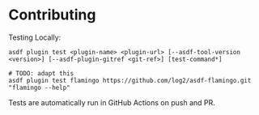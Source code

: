 # Contributing

Testing Locally:

```shell
asdf plugin test <plugin-name> <plugin-url> [--asdf-tool-version <version>] [--asdf-plugin-gitref <git-ref>] [test-command*]

# TODO: adapt this
asdf plugin test flamingo https://github.com/log2/asdf-flamingo.git "flamingo --help"
```

Tests are automatically run in GitHub Actions on push and PR.
